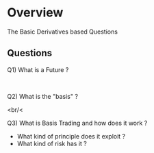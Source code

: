 
# Overview 

The Basic Derivatives based Questions 

## Questions 

Q1) What is a Future ? 

<br/>

Q2) What is the "basis" ? 

<br/<

Q3) What is Basis Trading and how does it work ? 
- What kind of principle does it exploit ? 
- What kind of risk has it ? 








